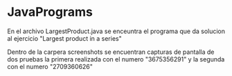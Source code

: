 # JavaPrograms
En el archivo LargestProduct.java se enceuntra el programa que da solucion al ejercicio "Largest product in a series"

Dentro de la carpera screenshots se encuentran capturas de pantalla de dos pruebas la primera realizada con el numero "3675356291" y la segunda con el numero "2709360626"
